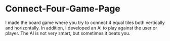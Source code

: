 # Connect-Four-Game-Page
I made the board game where you try to connect 4 equal tiles both vertically and horizontally. In addition, I developed an AI to play against the user or player. The AI is not very smart, but sometimes it beats you.
